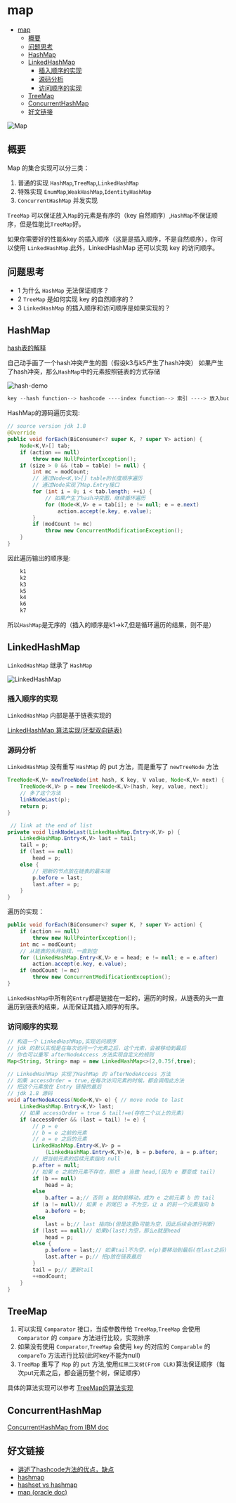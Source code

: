 # map

- [map](#map)
  - [概要](#%E6%A6%82%E8%A6%81)
  - [问题思考](#%E9%97%AE%E9%A2%98%E6%80%9D%E8%80%83)
  - [HashMap](#hashmap)
  - [LinkedHashMap](#linkedhashmap)
    - [插入顺序的实现](#%E6%8F%92%E5%85%A5%E9%A1%BA%E5%BA%8F%E7%9A%84%E5%AE%9E%E7%8E%B0)
    - [源码分析](#%E6%BA%90%E7%A0%81%E5%88%86%E6%9E%90)
    - [访问顺序的实现](#%E8%AE%BF%E9%97%AE%E9%A1%BA%E5%BA%8F%E7%9A%84%E5%AE%9E%E7%8E%B0)
  - [TreeMap](#treemap)
  - [ConcurrentHashMap](#concurrenthashmap)
  - [好文链接](#%E5%A5%BD%E6%96%87%E9%93%BE%E6%8E%A5)

![Map](images/map.png)

## 概要

Map 的集合实现可以分三类：

1. 普通的实现 `HashMap`,`TreeMap`,`LinkedHashMap`
2. 特殊实现 `EnumMap`,`WeakHashMap`,`IdentityHashMap`
3. `ConcurrentHashMap` 并发实现

`TreeMap` 可以保证放入`Map`的元素是有序的（key 自然顺序）,`HashMap`不保证顺序，但是性能比`TreeMap`好。

如果你需要好的性能&key 的插入顺序（这是是插入顺序，不是自然顺序），你可以使用 `LinkedHashMap`.此外，LinkedHashMap 还可以实现 key 的访问顺序。

## 问题思考

- 1 为什么 `HashMap` 无法保证顺序？
- 2 `TreeMap` 是如何实现 key 的自然顺序的？
- 3 `LinkedHashMap` 的插入顺序和访问顺序是如果实现的？

## HashMap

[hash表的解释](https://liujiacai.net/blog/2015/09/03/java-hashmap/#哈希表（hash-table）)

自己动手画了一个hash冲突产生的图（假设k3与k5产生了hash冲突）
如果产生了hash冲突，那么`HashMap`中的元素按照链表的方式存储

![hash-demo](./images/hash-demo.png)

```java
key --hash function--> hashcode ----index function--> 索引 ----> 放入bucketsz中(放入buckets是一个Map.Entry 数组)
```

HashMap的源码遍历实现:

```java
// source version jdk 1.8
@Override
public void forEach(BiConsumer<? super K, ? super V> action) {
    Node<K,V>[] tab;
    if (action == null)
        throw new NullPointerException();
    if (size > 0 && (tab = table) != null) {
        int mc = modCount;
        // 通过Node<K,V>[] table的长度顺序遍历
        // 通过Node实现了Map.Entry接口
        for (int i = 0; i < tab.length; ++i) {
            // 如果产生了hash冲突图，继续循环遍历
            for (Node<K,V> e = tab[i]; e != null; e = e.next)
                action.accept(e.key, e.value);
        }
        if (modCount != mc)
            throw new ConcurrentModificationException();
    }
}
```

因此遍历输出的顺序是:

```java
    k1
    k2
    k3
    k5
    k4
    k6
    k7
```

所以`HashMap`是无序的（插入的顺序是k1->k7,但是循环遍历的结果，则不是）

## LinkedHashMap

`LinkedHashMap` 继承了 `HashMap`

![LinkedHashMap](images/LinkedHashMap.png)

### 插入顺序的实现

`LinkedHashMap` 内部是基于链表实现的

[LinkedHashMap 算法实现(环型双向链表)](https://liujiacai.net/blog/2015/09/12/java-linkedhashmap/#双向链表)

### 源码分析

`LinkedHashMap` 没有重写 `HashMap` 的 put 方法，而是重写了 `newTreeNode` 方法

```java
TreeNode<K,V> newTreeNode(int hash, K key, V value, Node<K,V> next) {
    TreeNode<K,V> p = new TreeNode<K,V>(hash, key, value, next);
    // 多了这个方法
    linkNodeLast(p);
    return p;
}

 // link at the end of list
private void linkNodeLast(LinkedHashMap.Entry<K,V> p) {
    LinkedHashMap.Entry<K,V> last = tail;
    tail = p;
    if (last == null)
        head = p;
    else {
        // 把新的节点放在链表的最末端
        p.before = last;
        last.after = p;
    }
}
```

遍历的实现：

```java
public void forEach(BiConsumer<? super K, ? super V> action) {
    if (action == null)
        throw new NullPointerException();
    int mc = modCount;
    // 从链表的头开始找，一直到空
    for (LinkedHashMap.Entry<K,V> e = head; e != null; e = e.after)
        action.accept(e.key, e.value);
    if (modCount != mc)
        throw new ConcurrentModificationException();
}
```

`LinkedHashMap`中所有的`Entry`都是链接在一起的，遍历的时候，从链表的头一直遍历到链表的结束，从而保证其插入顺序的有序。

### 访问顺序的实现

```java
// 构造一个 LinkedHashMap,实现访问顺序
// jdk 的默认实现是在每次访问一个元素之后，这个元素，会被移动到最后
// 你也可以重写 afterNodeAccess 方法实现自定义的规则
Map<String, String> map = new LinkedHashMap<>(2,0.75f,true);

// LinkedHashMap 实现了HashMap 的 afterNodeAccess 方法
// 如果 accessOrder = true,在每次访问元素的时候，都会调用此方法
// 把这个元素放在 Entry 链接的最后
// jdk 1.8 源码
void afterNodeAccess(Node<K,V> e) { // move node to last
    LinkedHashMap.Entry<K,V> last;
    // 如果 accessOrder = true & tail!=e(存在二个以上的元素)
    if (accessOrder && (last = tail) != e) {
        // p = e
        // b = e 之前的元素
        // a = e 之后的元素
        LinkedHashMap.Entry<K,V> p =
            (LinkedHashMap.Entry<K,V>)e, b = p.before, a = p.after;
        // 把当前元素的后续元素指向 null
        p.after = null;
        // 如果 e 之前的元素不存在，那把 a 当做 head,(因为 e 要变成 tail)
        if (b == null)
            head = a;
        else
            b.after = a;// 否则 a 就向前移动，成为 e 之前元素 b 的 tail
        if (a != null)// 如果 e 的尾巴 a 不为空，让 a 的前一个元素指向 b
            a.before = b;
        else
            last = b;// last 指向b(但是这里b可能为空，因此后续会进行判断)
        if (last == null)// 如果b(last)为空，那么e就是head
            head = p;
        else {
            p.before = last;// 如果tail不为空，e(p)要移动到最后(在last之后)
            last.after = p;// 把p放在链表最后
        }
        tail = p;// 更新tail
        ++modCount;
    }
}
```

## TreeMap

1. 可以实现 `Comparator` 接口，当成参数传给 `TreeMap`,`TreeMap` 会使用`Comparator` 的 `compare` 方法进行比较，实现排序
2. 如果没有使用 `Comparator`,`TreeMap` 会使用 `key` 的对应的 `Comparable` 的`compareTo` 方法进行比较(此时key不能为null)
3. `TreeMap` 重写了 `Map` 的 `put` 方法,使用`红黑二叉树(From CLR)`算法保证顺序（每次put元素之后，都会遍历整个树，保证顺序）

具体的算法实现可以参考 [TreeMap的算法实现](https://liujiacai.net/blog/2015/09/04/java-treemap/)

## ConcurrentHashMap

[ConcurrentHashMap from IBM doc](https://www.ibm.com/developerworks/cn/java/java-lo-concurrenthashmap/index.html)

## 好文链接

- [讲述了hashcode方法的优点，缺点](https://ericlippert.com/2011/02/28/guidelines-and-rules-for-gethashcode/)
- [hashmap](https://liujiacai.net/blog/2015/09/03/java-hashmap/)
- [hashset vs hashmap](http://www.cnblogs.com/ywl925/p/3865269.html)
- [map (oracle doc)](https://docs.oracle.com/javase/tutorial/collections/implementations/map.html)